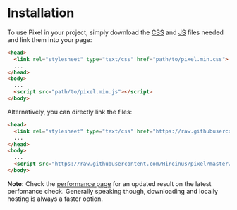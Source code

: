 # Installation

To use Pixel in your project, simply download the [CSS](https://github.com/Hircinus/pixel/blob/master/src/pixel.min.css) and [JS](https://github.com/Hircinus/pixel/blob/master/src/pixel.min.js) files needed and link them into your page:

```html
<head>
  <link rel="stylesheet" type="text/css" href="path/to/pixel.min.css">
  ...
</head>
<body>
  ...
  <script src="path/to/pixel.min.js"></script>
</body>
```

Alternatively, you can directly link the files:

```html
<head>
  <link rel="stylesheet" type="text/css" href="https://raw.githubusercontent.com/Hircinus/pixel/master/src/pixel.min.css">
  ...
</head>
<body>
  ...
  <script src="https://raw.githubusercontent.com/Hircinus/pixel/master/src/pixel.min.js"></script>
</body>
```

**Note:** Check the [performance page](https://github.com/Hircinus/pixel/blob/master/docs/Performance.md) for an updated result on the latest perfomance check. Generally speaking though, downloading and locally hosting is always a faster option.
